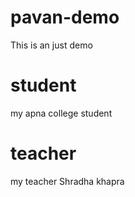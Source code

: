 # pavan-demo
This is an just demo

# student
my apna college student 

# teacher
my teacher Shradha khapra